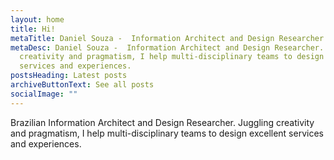 ```yaml
---
layout: home
title: Hi!
metaTitle: Daniel Souza -  Information Architect and Design Researcher
metaDesc: Daniel Souza -  Information Architect and Design Researcher. Juggling
  creativity and pragmatism, I help multi-disciplinary teams to design excellent
  services and experiences.
postsHeading: Latest posts
archiveButtonText: See all posts
socialImage: ""
---
```


Brazilian Information Architect and Design Researcher.
Juggling creativity and pragmatism, I help multi-disciplinary teams to design excellent services and experiences.
